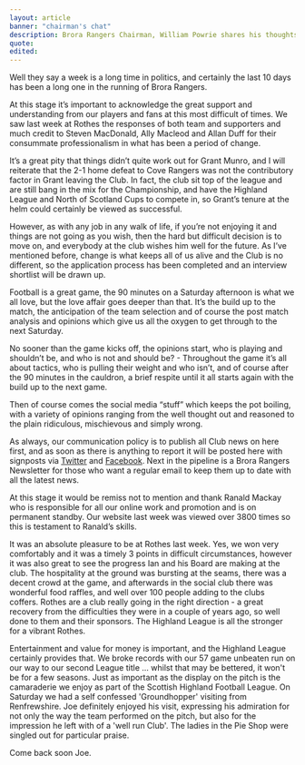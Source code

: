 ```yaml
---
layout: article
banner: "chairman's chat"
description: Brora Rangers Chairman, William Powrie shares his thoughts on all things football.
quote:
edited:
---
```

Well they say a week is a long time in politics, and certainly the last 10 days has been a long one in the running of Brora Rangers.

At this stage it’s important to acknowledge the great support and understanding from our players and fans at this most difficult of times. We saw last week at Rothes the responses of both team and supporters and much credit to Steven MacDonald, Ally Macleod and Allan Duff for their consummate professionalism
in what has been a period of change.

It’s a great pity that things didn’t quite work out for Grant Munro, and I will reiterate that the 2-1 home defeat to Cove Rangers was not the contributory factor in Grant leaving the Club. In fact, the club sit top of the league and are still bang in the mix for the Championship, and have the Highland League and North of Scotland Cups to compete in, so Grant’s tenure at the helm could certainly be viewed as successful.

However, as with any job in any walk of life, if you’re not enjoying it and things are not going as you wish, then the hard but difficult decision is to move on, and everybody at the club wishes him well for the future. As I’ve mentioned before, change is what keeps all of us alive and the Club is no different, so the application process has been completed and an interview shortlist will be drawn up.

Football is a great game, the 90 minutes on a Saturday afternoon is what we all love, but the love affair goes deeper than that. It’s the build up to the match, the anticipation of the team selection and of course the post match analysis and opinions which give us all the oxygen to get through to the next Saturday.

No sooner than the game kicks off, the opinions start, who is playing and
shouldn’t be, and who is not and should be? - Throughout the game it’s all about tactics, who is pulling their weight and who isn’t, and of course after the 90 minutes in the cauldron, a brief respite until it all starts again with the build up to the next game.

Then of course comes the social media “stuff” which keeps the pot boiling, with a variety of opinions ranging from the well thought out and reasoned to the plain ridiculous, mischievous and simply wrong.

As always, our communication policy is to publish all Club news on here first, and as soon as there is anything to report it will be posted here with signposts via [Twitter](https://twitter.com/brorarangers) and [Facebook](https://www.facebook.com/brorarangersfc/). Next in the pipeline is a Brora Rangers Newsletter for those who want a regular email to keep them up to date with all the latest news.

At this stage it would be remiss not to mention and thank Ranald Mackay who is responsible for all our online work and promotion and is on permanent standby. Our website last week was viewed over 3800 times so this is testament to Ranald’s skills.

It was an absolute pleasure to be at Rothes last week. Yes, we won very comfortably and it was a timely 3 points in difficult circumstances, however it was also great to see the progress Ian and his Board are making at the club. The hospitality at the ground was bursting at the seams, there was a decent crowd at the game, and afterwards in the social club there was wonderful food raffles, and well over 100 people adding to the clubs coffers. Rothes are a club really going in the right direction - a great recovery from the difficulties they were in a couple of years ago, so well done to them and their sponsors. The Highland League is all the stronger for a vibrant Rothes.

Entertainment and value for money is important, and the Highland League certainly provides that. We broke records with our 57 game unbeaten run on our way to our second League title ... whilst that may be bettered, it won't be for a few seasons. Just as important as the display on the pitch is the camaraderie we enjoy as part of the Scottish Highland Football League. On Saturday we had a self confessed 'Groundhopper' visiting from Renfrewshire. Joe definitely enjoyed his visit, expressing his admiration for not only the way the team performed on the pitch, but also for the impression he left with of a 'well run Club'. The ladies in the Pie Shop were singled out for particular praise.

Come back soon Joe.
